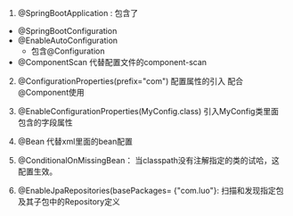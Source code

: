 1. @SpringBootApplication : 
包含了
- @SpringBootConfiguration
- @EnableAutoConfiguration
  - 包含@Configuration
- @ComponentScan 代替配置文件的component-scan


2. @ConfigurationProperties(prefix="com") 配置属性的引入 配合@Component使用

3. @EnableConfigurationProperties(MyConfig.class) 引入MyConfig类里面包含的字段属性

4. @Bean 代替xml里面的bean配置

5. @ConditionalOnMissingBean： 当classpath没有注解指定的类的试哈，这配置生效。

6. @EnableJpaRepositories(basePackages= {"com.luo"}: 扫描和发现指定包及其子包中的Repository定义

